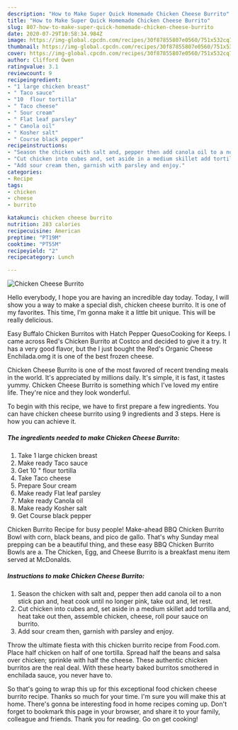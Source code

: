 ```yaml
---
description: "How to Make Super Quick Homemade Chicken Cheese Burrito"
title: "How to Make Super Quick Homemade Chicken Cheese Burrito"
slug: 807-how-to-make-super-quick-homemade-chicken-cheese-burrito
date: 2020-07-29T10:58:34.984Z
image: https://img-global.cpcdn.com/recipes/30f87855807e0560/751x532cq70/chicken-cheese-burrito-recipe-main-photo.jpg
thumbnail: https://img-global.cpcdn.com/recipes/30f87855807e0560/751x532cq70/chicken-cheese-burrito-recipe-main-photo.jpg
cover: https://img-global.cpcdn.com/recipes/30f87855807e0560/751x532cq70/chicken-cheese-burrito-recipe-main-photo.jpg
author: Clifford Owen
ratingvalue: 3.1
reviewcount: 9
recipeingredient:
- "1 large chicken breast"
- " Taco sauce"
- "10  flour tortilla"
- " Taco cheese"
- " Sour cream"
- " Flat leaf parsley"
- " Canola oil"
- " Kosher salt"
- " Course black pepper"
recipeinstructions:
- "Season the chicken with salt and, pepper then add canola oil to a non stick pan and, heat cook until no longer pink, take out and, let rest."
- "Cut chicken into cubes and, set aside in a medium skillet add tortilla and, heat take out then, assemble chicken, cheese, roll pour sauce on burrito."
- "Add sour cream then, garnish with parsley and enjoy."
categories:
- Recipe
tags:
- chicken
- cheese
- burrito

katakunci: chicken cheese burrito 
nutrition: 283 calories
recipecuisine: American
preptime: "PT19M"
cooktime: "PT55M"
recipeyield: "2"
recipecategory: Lunch

---
```



![Chicken Cheese Burrito](https://img-global.cpcdn.com/recipes/30f87855807e0560/751x532cq70/chicken-cheese-burrito-recipe-main-photo.jpg)

Hello everybody, I hope you are having an incredible day today. Today, I will show you a way to make a special dish, chicken cheese burrito. It is one of my favorites. This time, I'm gonna make it a little bit unique. This will be really delicious.

Easy Buffalo Chicken Burritos with Hatch Pepper QuesoCooking for Keeps. I came across Red&#39;s Chicken Burrito at Costco and decided to give it a try. It has a very good flavor, but the I just bought the Red&#39;s Organic Cheese Enchilada.omg it is one of the best frozen cheese.

Chicken Cheese Burrito is one of the most favored of recent trending meals in the world. It's appreciated by millions daily. It's simple, it is fast, it tastes yummy. Chicken Cheese Burrito is something which I've loved my entire life. They're nice and they look wonderful.


To begin with this recipe, we have to first prepare a few ingredients. You can have chicken cheese burrito using 9 ingredients and 3 steps. Here is how you can achieve it.

<!--inarticleads1-->

##### The ingredients needed to make Chicken Cheese Burrito:

1. Take 1 large chicken breast
1. Make ready  Taco sauce
1. Get 10 &#34; flour tortilla
1. Take  Taco cheese
1. Prepare  Sour cream
1. Make ready  Flat leaf parsley
1. Make ready  Canola oil
1. Make ready  Kosher salt
1. Get  Course black pepper


Chicken Burrito Recipe for busy people! Make-ahead BBQ Chicken Burrito Bowl with corn, black beans, and pico de gallo. That&#39;s why Sunday meal prepping can be a beautiful thing, and these easy BBQ Chicken Burrito Bowls are a. The Chicken, Egg, and Cheese Burrito is a breakfast menu item served at McDonalds. 

<!--inarticleads2-->

##### Instructions to make Chicken Cheese Burrito:

1. Season the chicken with salt and, pepper then add canola oil to a non stick pan and, heat cook until no longer pink, take out and, let rest.
1. Cut chicken into cubes and, set aside in a medium skillet add tortilla and, heat take out then, assemble chicken, cheese, roll pour sauce on burrito.
1. Add sour cream then, garnish with parsley and enjoy.


Throw the ultimate fiesta with this chicken burrito recipe from Food.com. Place half chicken on half of one tortilla. Spread half the beans and salsa over chicken; sprinkle with half the cheese. These authentic chicken burritos are the real deal. With these hearty baked burritos smothered in enchilada sauce, you never have to. 

So that's going to wrap this up for this exceptional food chicken cheese burrito recipe. Thanks so much for your time. I'm sure you will make this at home. There's gonna be interesting food in home recipes coming up. Don't forget to bookmark this page in your browser, and share it to your family, colleague and friends. Thank you for reading. Go on get cooking!
